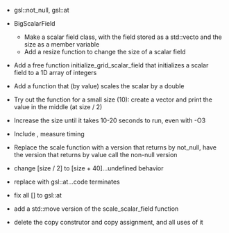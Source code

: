- gsl::not_null, gsl::at
- BigScalarField
  - Make a scalar field class, with the field stored as a std::vecto and the size as a member variable
  - Add a resize function to change the size of a scalar field

- Add a free function initialize_grid_scalar_field that initializes a scalar field to a 1D array of integers

- Add a function that (by value) scales the scalar by a double

- Try out the function for a small size (10): create a vector and print the value in the middle (at size / 2)

- Increase the size until it takes 10-20 seconds to run, even with -O3

- Include <chrono>, measure timing

- Replace the scale function with a version that returns by not_null, have the version that returns by value call the non-null version

- change [size / 2] to [size + 40]...undefined behavior
- replace with gsl::at...code terminates
- fix all [] to gsl::at

- add a std::move version of the scale_scalar_field function
- delete the copy construtor and copy assignment, and all uses of it
